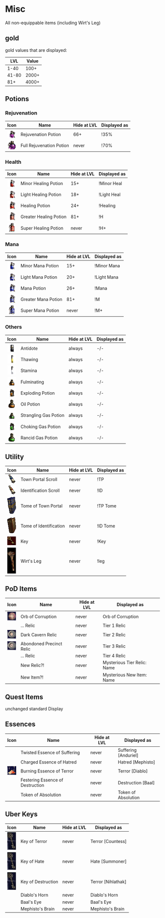 # Misc

All non-equippable items (including Wirt's Leg)

## gold

gold values that are displayed:

| LVL | Value |
| --- | --- |
| 1-40 | 100+ |
| 41-80| 2000+|
| 81+ | 4000+ |

## Potions

### Rejuvenation

| Icon | Name | Hide at LVL | Displayed as |
| --- | --- | --- | --- |
| ![](icons/Rejuv.gif) | Rejuvenation Potion | 66+ | <span class="d2purple">!</span><span class="d2">35%</span> |
| ![](icons/Fullrejuv.gif) | Full Rejuvenation Potion | never | <span class="d2purple">!</span><span class="d2">70%</span> |

### Health

| Icon | Name | Hide at LVL | Displayed as |
| --- | --- | --- | --- |
| ![](icons/Minorhealing.gif) | Minor Healing Potion | 15+ | <span class="d2red">!</span><span class="d2">Minor Heal</span> |
| ![](icons/Lighthealing.gif) | Light Healing Potion | 18+ | <span class="d2red">!</span><span class="d2">Light Heal</span> |
| ![](icons/Healing.gif) | Healing Potion | 24+ | <span class="d2red">!</span><span class="d2">Healing</span> |
| ![](icons/Greaterhealing.gif) | Greater Healing Potion | 81+ | <span class="d2red">!</span><span class="d2">H</span> |
| ![](icons/Superhealing.gif) | Super Healing Potion | never | <span class="d2red">!</span><span class="d2">H+</span> |

### Mana

| Icon | Name | Hide at LVL | Displayed as |
| --- | --- | --- | --- |
| ![](icons/Minormana.gif) | Minor Mana Potion | 15+ | <span class="d2blue">!</span><span class="d2">Minor Mana</span> |
| ![](icons/Lightmana.gif) | Light Mana Potion | 20+ | <span class="d2blue">!</span><span class="d2">Light Mana</span> |
| ![](icons/Mana.gif) | Mana Potion | 26+ | <span class="d2blue">!</span><span class="d2">Mana</span> |
| ![](icons/Greatermana.gif) | Greater Mana Potion | 81+ | <span class="d2blue">!</span><span class="d2">M</span> |
| ![](icons/Supermana.gif) | Super Mana Potion | never | <span class="d2blue">!</span><span class="d2">M+</span> |

### Others

| Icon | Name | Hide at LVL | Displayed as |
| --- | --- | --- | --- |
| ![](icons/Antidote.gif) | Antidote | always | -/- |
| ![](icons/Thawing.gif) | Thawing | always | -/- |
| ![](icons/Stamina.gif) | Stamina | always | -/- |
| ![](icons/Fulminatingpotion.gif) | Fulminating | always | -/- |
| ![](icons/Explodingpotion.gif) | Exploding Potion | always | -/- |
| ![](icons/Oilpotion.gif) | Oil Potion | always | -/- |
| ![](icons/Stranglinggaspotion.gif) | Strangling Gas Potion | always | -/- |
| ![](icons/Chokinggaspotion.gif) | Choking Gas Potion | always | -/- |
| ![](icons/Rancidgaspotion.gif) | Rancid Gas Potion | always | -/- |

## Utility

| Icon | Name | Hide at LVL | Displayed as |
| --- | --- | --- | --- |
| ![](icons/scrolltp.gif) | Town Portal Scroll | never | <span class="d2green">!</span><span class="d2">TP</span> |
| ![](icons/scrollid.gif) | Identification Scroll | never | <span class="d2green">!</span><span class="d2">ID</span> |
| ![](icons/tometp.gif) | Tome of Town Portal | never | <span class="d2green">!</span><span class="d2">TP Tome</span> |
| ![](icons/tomeid.gif) | Tome of Identification | never | <span class="d2green">!</span><span class="d2">ID Tome</span> |
| ![](icons/key.gif) | Key | never | <span class="d2green">!</span><span class="d2">Key</span> |
| ![](icons/WirtsLeg.gif) | Wirt's Leg | never | <span class="d2green">!</span><span class="d2">leg</span> |

## PoD Items

| Icon | Name | Hide at LVL | Displayed as |
| --- | --- | --- | --- |
| ![](icons/ooc.png) | Orb of Corruption | never | <span class="d2purple">Orb of Corruption</span> |
| ![]() | ... Relic | never | <span class="d2purple">Tier 1 Relic</span> |
| ![](icons/t2.png) | Dark Cavern Relic | never | <span class="d2purple">Tier 2 Relic</span> |
| ![](icons/t3.png) | Abondoned Precinct Relic | never | <span class="d2purple">Tier 3 Relic</span> |
| ![]() | ... Relic | never | <span class="d2purple">Tier 4 Relic</span> |
| ![]() | New Relic?! | never | <span class="d2purple">Mysterious Tier Relic: Name</span> |
| ![]() | New Item?! | never | <span class="d2purple">Mysterious New Item: Name</span> |

## Quest Items

unchanged standard Display

## Essences

| Icon | Name | Hide at LVL | Displayed as |
| --- | --- | --- | --- |
| ![]() | Twisted Essence of Suffering | never | <span class="d2gold">Suffering </span><span class="d2red">[</span><span class="d2gold">Anduriel</span><span class="d2red">]</span> |
| ![]() | Charged Essence of Hatred | never | <span class="d2gold">Hatred </span><span class="d2red">[</span><span class="d2gold">Mephisto</span><span class="d2red">]</span> |
| ![](icons/essd.png) | Burning Essence of Terror | never | <span class="d2gold">Terror </span><span class="d2red">[</span><span class="d2gold">Diablo</span><span class="d2red">]</span> |
| ![]() | Festering Essence of Destruction | never | <span class="d2gold">Destruction </span><span class="d2red">[</span><span class="d2gold">Baal</span><span class="d2red">]</span> |
| ![]() | Token of Absolution | never | <span class="d2gold">Token of Absolution </span> |

## Uber Keys

| Icon | Name | Hide at LVL | Displayed as |
| --- | --- | --- | --- |
| ![](icons/ukey.png) | Key of Terror | never | <span class="d2red">Terror </span><span class="d2gold">[</span><span class="d2red">Countess</span><span class="d2gold">]</span> |
| ![](icons/ukey.png) | Key of Hate | never | <span class="d2red">Hate </span><span class="d2gold">[</span><span class="d2red">Summoner</span><span class="d2gold">]</span> |
| ![](icons/ukey.png) | Key of Destruction | never | <span class="d2red">Terror </span><span class="d2gold">[</span><span class="d2red">Nihlathak</span><span class="d2gold">]</span> |
| ![]() | Diablo's Horn | never | <span class="d2red">Diablo's Horn</span> |
| ![]() | Baal's Eye | never | <span class="d2red">Baal's Eye</span> |
| ![]() | Mephisto's Brain | never | <span class="d2red">Mephisto's Brain</span> |